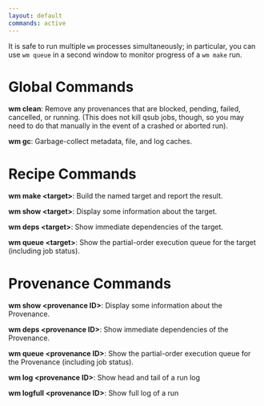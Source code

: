 ```yaml
---
layout: default
commands: active
---
```


It is safe to run multiple `wm` processes simultaneously; in particular, you can use `wm queue` in a second window to monitor progress of a `wm make` run.

Global Commands
===============

**wm clean**: Remove any provenances that are blocked, pending, failed, cancelled, or running.  (This does not kill qsub jobs, though, so you may need to do that manually in the event of a crashed or aborted run).

**wm gc**: Garbage-collect metadata, file, and log caches.


Recipe Commands
===============

**wm make &lt;target&gt;**: Build the named target and report the result.

**wm show &lt;target&gt;**: Display some information about the target.

**wm deps &lt;target&gt;**: Show immediate dependencies of the target.

**wm queue &lt;target&gt;**: Show the partial-order execution queue for the target (including job status).


Provenance Commands
===================

**wm show &lt;provenance ID&gt;**: Display some information about the Provenance.

**wm deps &lt;provenance ID&gt;**: Show immediate dependencies of the Provenance.

**wm queue &lt;provenance ID&gt;**: Show the partial-order execution queue for the Provenance (including job status).

**wm log &lt;provenance ID&gt;**: Show head and tail of a run log

**wm logfull &lt;provenance ID&gt;**: Show full log of a run